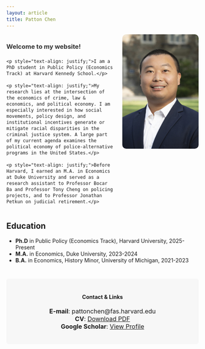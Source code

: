 ```yaml
---
layout: article
title: Patton Chen
---
```


<div style="display: flex; align-items: flex-start; gap: 20px; margin-bottom: 30px;">
  <div style="flex: 1;">
    <h3 style="margin-bottom: 20px; color: #333;">Welcome to my website!</h3>
    
    <p style="text-align: justify;">I am a PhD student in Public Policy (Economics Track) at Harvard Kennedy School.</p>
    
    <p style="text-align: justify;">My research lies at the intersection of the economics of crime, law & economics, and political economy. I am especially interested in how social movements, policy design, and institutional incentives generate or mitigate racial disparities in the criminal justice system. A large part of my current agenda examines the political economy of police‑alternative programs in the United States.</p>
    
    <p style="text-align: justify;">Before Harvard, I earned an M.A. in Economics at Duke University and served as a research assistant to Professor Bocar Ba and Professor Tony Cheng on policing projects, and to Professor Jonathan Petkun on judicial retirement.</p>
  </div>
  
  <div style="flex-shrink: 0;">
    <img src="image.jpg" height="auto" width="200" style="border-radius: 10px;" alt="Patton Chen">
  </div>
</div>

## Education
- **Ph.D** in Public Policy (Economics Track), Harvard University, 2025-Present
- **M.A.** in Economics, Duke University, 2023-2024
- **B.A.** in Economics, History Minor, University of Michigan, 2021-2023
  
<div class="hero" style="background-color:#f7f7f7; margin-top: 40px; padding: 20px; border-radius: 5px; text-align: center;">
  <div class="hero__content">
   <h4>Contact & Links</h4>
    <p style="font-size: medium;">
      <b>E-mail</b>: pattonchen@fas.harvard.edu<br>
      <b>CV</b>: <a href="CV_may 2025.pdf" target="_blank">Download PDF</a><br>
      <b>Google Scholar</b>: <a href="https://scholar.google.com/citations?user=qM38HGMAAAAJ&hl=en" target="_blank">View Profile</a>
    </p>
  </div>
</div>
